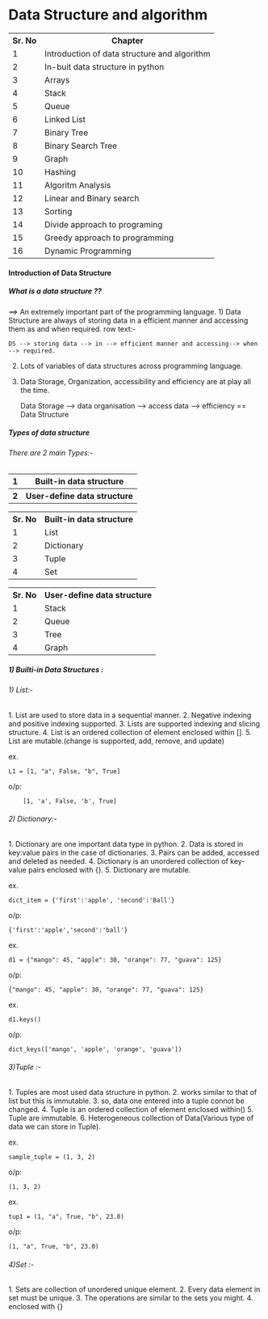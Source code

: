 <h1>Data Structure and algorithm</h1>
<table>
    <tr>
        <th>Sr. No</th>
        <th>Chapter</th>
    </tr>
    <tr>
        <td>1</td>
        <td>Introduction of data structure and algorithm</td>
    </tr>
    <tr>
        <td>2</td>
        <td>In-buit data structure in python</td>
    </tr>
    <tr>
        <td>3</td>
        <td>Arrays</td>
    </tr>
    <tr>
        <td>4</td>
        <td>Stack</td>
    </tr>
    <tr>
        <td>5</td>
        <td>Queue</td>
    </tr>
    <tr>
        <td>6</td>
        <td>Linked List</td>
    </tr>
    <tr>
        <td>7</td>
        <td>Binary Tree</td>
    </tr>
    <tr>
        <td>8</td>
        <td>Binary Search Tree</td>
    </tr>
    <tr>
        <td>9</td>
        <td>Graph</td>
    </tr>
    <tr>
        <td>10</td>
        <td>Hashing</td>
    </tr>
    <tr>
        <td>11</td>
        <td>Algoritm Analysis</td>
    </tr>
    <tr>
        <td>12</td>
        <td>Linear and Binary search</td>
    </tr>
    <tr>
        <td>13</td>
        <td>Sorting</td>
    </tr>
    <tr>
        <td>14</td>
        <td>Divide approach to programing</td>
    </tr>
    <tr>
        <td>15</td>
        <td>Greedy approach to programming</td>
    </tr>
    <tr>
        <td>16</td>
        <td>Dynamic Programming</td>
    </tr>
</table>

<h4>Introduction of Data Structure</h4>
<h5>What is a data structure ??</h5>
==> 
An extremely important part of the programming language.
1) Data Structure are always of storing data in a efficient manner and accessing them as and when required.
row text:-

    DS --> storing data --> in --> efficient manner and accessing--> when --> required.

2) Lots of variables of data structures across programming language.
3) Data Storage, Organization, accessibility and efficiency are at play all the time.

    Data Storage --> data organisation --> access data --> efficiency == Data Structure

<h5>Types of data structure</h5>
<h6>There are 2 main Types:-</h6>
<table>
    <tr>
        <th>1</th>
        <th>Built-in data structure</th>
    </tr>
    <tr>
        <th>2</th>
        <th>User-define data structure</th>
    </tr>
</table>

<table>
    <tr>
        <th>Sr. No</th>
        <th>Built-in data structure</th>
    </tr>
    <tr>
        <td>1</td>
        <td>List</td>
    </tr>
    <tr>
        <td>2</td>
        <td>Dictionary</td>
    </tr>
    <tr>
        <td>3</td>
        <td>Tuple</td>
    </tr>
    <tr>
        <td>4</td>
        <td>Set</td>
    </tr>
</table>

<table>
    <tr>
        <th>Sr. No</th>
        <th>User-define data structure</th>
    </tr>
    <tr>
        <td>1</td>
        <td>Stack</td>
    </tr>
    <tr>
        <td>2</td>
        <td>Queue</td>
    </tr>
    <tr>
        <td>3</td>
        <td>Tree</td>
    </tr>
    <tr>
        <td>4</td>
        <td>Graph</td>
    </tr>
</table>

<h5>1) Builti-in Data Structures :</h5>
<h6>1) List:-</h6>
1. List are used to store data in a sequential manner.
2. Negative indexing and positive indexing supported.
3. Lists are supported indexing and slicing structure.
4. List is an ordered collection of element enclosed within [].
5. List are mutable.(change is supported, add, remove, and update)
    
ex.

    L1 = [1, "a", False, "b", True]
    
o/p:

        [1, 'a', False, 'b', True]

<h6>2) Dictionary:-</h6>
1. Dictionary are one important data type in python.
2. Data is stored in key:value pairs in the case of dictionaries.
3. Pairs can be added, accessed and deleted as needed.
4. Dictionary is an unordered collection of key-value pairs enclosed with {}.
5. Dictionary are mutable.

ex.
    
    dict_item = {'first':'apple', 'second':'Ball'}

o/p:

    {'first':'apple','second':'ball'}

ex.

    d1 = {"mango": 45, "apple": 30, "orange": 77, "guava": 125}

o/p:

    {"mango": 45, "apple": 30, "orange": 77, "guava": 125}

ex.

    d1.keys()

o/p:

    dict_keys(['mango', 'apple', 'orange', 'guava'])

<h6>3)Tuple :-</h6>
1. Tuples are most used data structure in python.
2. works similar to that of list but this is immutable.
3. so, data one entered into a tuple connot be changed.
4. Tuple is an ordered collection of element enclosed within()
5. Tuple are immutable.
6. Heterogeneous collection of Data(Various type of data we can store in Tuple).

ex.
    
    sample_tuple = (1, 3, 2)

o/p:

    (1, 3, 2)

ex.
    
    tup1 = (1, "a", True, "b", 23.0)

o/p:

    (1, "a", True, "b", 23.0)

<h6>4)Set :-</h6>
1. Sets are collection of unordered unique element.
2. Every data element in set must be unique.
3. The operations are similar to the sets you might.
4. enclosed with {}
